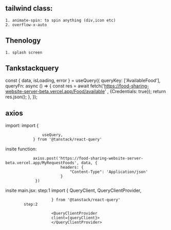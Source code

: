 ## tailwind class:

    1. animate-spin: to spin anything (div,icon etc)
    2. overflow-x-auto


## Thenology

    1. splash screen 


## Tankstackquery

 const { data, isLoading, error } = useQuery({
        queryKey: ['AvailableFood'],
        queryFn: async () => {
            const res = await fetch('https://food-sharing-website-server-beta.vercel.app/Food/available' , {Credentials: true});
            return res.json();
        },
    });

## axios
import:
                import {
                
                    useQuery,
                } from '@tanstack/react-query'

insite function:

                axios.post('https://food-sharing-website-server-beta.vercel.app/MyRequestFoods', data, {
                            headers: {
                                "Content-Type": 'Application/json'
                            }
                 })
                    
insite main.jsx: 
            step:1
                    import {
                        QueryClient,
                        QueryClientProvider,
                        
                        } from '@tanstack/react-query'
            step:2
            
                        <QueryClientProvider
                        client={queryClient}>
                        </QueryClientProvider>